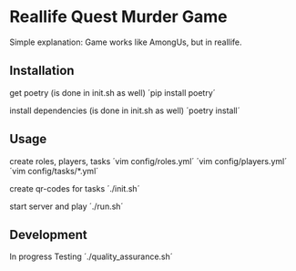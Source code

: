 # Reallife Quest Murder Game

Simple explanation: Game works like AmongUs, but in reallife.

## Installation

get poetry (is done in init.sh as well)
´pip install poetry´

install dependencies (is done in init.sh as well)
´poetry install´

## Usage

create roles, players, tasks
´vim config/roles.yml´
´vim config/players.yml´
´vim config/tasks/*.yml´

create qr-codes for tasks
´./init.sh´

start server and play
´./run.sh´

## Development

In progress
Testing
´./quality_assurance.sh´
